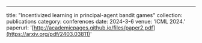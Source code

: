 ---
title: "Incentivized learning in principal-agent bandit games"
collection: publications
category: conferences
date: 2024-3-6
venue: 'ICML 2024.'
paperurl: '[http://academicpages.github.io/files/paper2.pdf](https://arxiv.org/pdf/2403.03811)'
